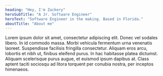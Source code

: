 ```yaml
---
heading: "Hey, I'm Zackery"
heroSubTitle: "A Jr. Software Engineer"
heroText: "Software Engineer in the making. Based in Florida."
aboutTitle: "About me"
---
```

Lorem ipsum dolor sit amet, consectetur adipiscing elit. Donec vel sodales libero. In id commodo massa. Morbi vehicula fermentum urna venenatis laoreet. Suspendisse facilisis fringilla consectetur. Aliquam eros arcu, lobortis et nibh ut, finibus eleifend purus. In hac habitasse platea dictumst. Aliquam scelerisque purus augue, et euismod ipsum dapibus at. Class aptent taciti sociosqu ad litora torquent per conubia nostra, per inceptos himenaeos.